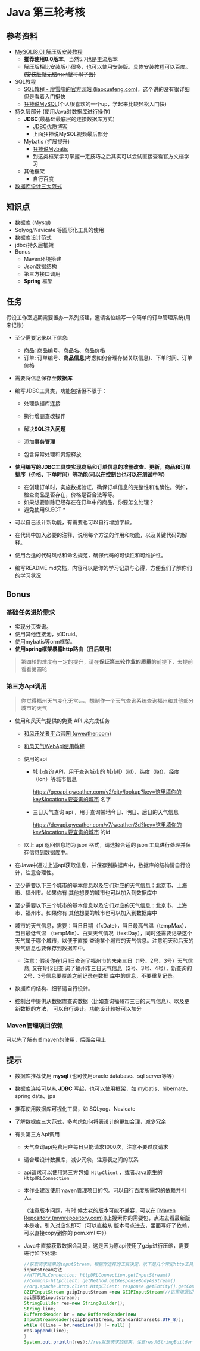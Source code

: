 # Java 第三轮考核

## 参考资料

* [MySQL[8.0] 解压版安装教程](https://blog.csdn.net/tyler880/article/details/109106093)
  * **推荐使用8.0版本**，当然5.7也是主流版本
  * 解压版相比安装版小很多，也可以使用安装版。具体安装教程可以百度。~~(安装版就无脑next就可以了罢)~~
* SQL教程
  * [SQL教程 - 廖雪峰的官方网站 (liaoxuefeng.com)](https://www.liaoxuefeng.com/wiki/1177760294764384)，这个讲的没有很详细但是看着入门挺快
  * [狂神说MySQL](https://www.bilibili.com/video/BV1NJ411J79W/?share_source=copy_web&vd_source=7d2fd3963c594f890889ebd454ef8d1c)(个人很喜欢的一个up，学起来比较轻松入门快)
* 持久层部分 (使用Java对数据库进行操作)
  * **JDBC**(最基础最底层的连接数据库方式)
    *  [JDBC优质博客](https://blog.csdn.net/jungle_rao/article/details/81274720)
    *  上面狂神说MySQL视频最后部分
  * Mybatis (扩展提升)
    * [狂神说Mybatis](https://www.bilibili.com/video/BV1NE411Q7Nx/?share_source=copy_web&vd_source=7d2fd3963c594f890889ebd454ef8d1c)
    * 到这类框架学习掌握一定技巧之后其实可以尝试直接查看官方文档学习
  * 其他框架
    * 自行百度
* [数据库设计三大范式](https://www.cnblogs.com/knowledgesea/p/3667395.html)

## 知识点

* 数据库 (Mysql)
* Sqlyog/Navicate 等图形化工具的使用
* 数据库设计范式
* jdbc/持久层框架
* Bonus
  * Maven环境搭建
  * Json数据结构
  * 第三方接口调用
  * **Spring** 框架

## 任务

假设工作室近期需要置办一系列搭建，邀请各位编写一个简单的订单管理系统(用来记账)

* 至少需要记录以下信息:

  * 商品: 商品编号、商品名、商品价格
  * 订单: 订单编号、**商品信息**(考虑如何合理存储关联信息)、下单时间、订单价格

* 需要将信息保存至**数据库**

* 编写JDBC工具类，功能包括但不限于：

  * 处理数据库连接
  * 执行增删查改操作

  * 解决**SQL注入问题**
  * 添加**事务管理**
  * 包含异常处理和资源释放

* **使用编写的JDBC工具类实现商品和订单信息的增删改查、更新，商品和订单排序（价格、下单时间）等功能(可以在控制台也可以在测试中写)**

  * 在创建订单时，实施数据验证，确保订单信息的完整性和准确性。例如，检查商品是否存在，价格是否合法等等。
  * 如果想要删除已经存在在订单中的商品，你要怎么处理？
  * 避免使用SLECT *

* 可以自己设计新功能，有需要也可以自行增加字段。

* 在代码中加入必要的注释，说明每个方法的作用和功能，以及关键代码的解释。

* 使用合适的代码风格和命名规范，确保代码的可读性和可维护性。

* 编写README.md文档，内容可以是你的学习记录与心得，方便我们了解你们的学习状况


## Bonus

### 基础任务进阶需求

* 实现分页查询。
* 使用其他连接池，如Druid。
* 使用mybatis等orm框架。
* **使用spring框架暴露http路由（日后常用）**

> 第四轮的难度有一定的提升，请在**保证第三轮作业的质量**的前提下，去提前看看第四轮

### 第三方Api调用

> 你觉得福州天气变化无常<img src="https://gitee.com/poldroc/typora-drawing-bed01/raw/master/imgs/202310140145992.jpeg" alt="img" style="zoom: 40%;" />，想制作一个天气查询系统查询福州和其他部分城市的天气

* 使用和风天气提供的免费 API 来完成任务

  * [和风开发者平台官网 (qweather.com)](https://dev.qweather.com/)

  * [和风天气WebApi使用教程](https://www.cnblogs.com/6543x1/p/15684812.html)

  * 使用的api

    * 城市查询 API，用于查询城市的 城市ID（id）、纬度（lat）、经度（lon）等城市信息

      https://geoapi.qweather.com/v2/city/lookup?key=这里填你的key&location=要查询的城市 名字

    * 三日天气查询 api ，用于查询某地今日、明日、后日的天气信息

      https://devapi.qweather.com/v7/weather/3d?key=这里填你的key&location=要查询的城市 的id

  * 以上 api 返回信息均为 json 格式，请选择合适的 json 工具进行处理并保存信息到数据库中。

* 在Java中通过上述api获取信息，并保存到数据库中，数据库的结构请自行设计，注意合理性。

* 至少需要以下三个城市的基本信息以及它们对应的天气信息：北京市、上海市、福州市。如果你有 其他想要的城市也可以加入到数据库中

* 至少需要以下三个城市的基本信息以及它们对应的天气信息：北京市、上海市、福州市。如果你有 其他想要的城市也可以加入到数据库中

* 城市的天气信息，需要：当日日期（fxDate），当日最高气温（tempMax）、当日最低气温 （tempMin）、白天天气情况（textDay），同时还需要记录这个天气属于哪个城市，以便于直接 查询某个城市的天气信息。注意明天和后天的天气信息也要保存到数据库中。

  * 注意：假设你在1月1日查询了福州市的未来三日（1号、2号、3号）天气信息, 又在1月2日查 询了福州市三日天气信息（2号、3号、4号），新查询的2号、3号信息要覆盖之前记录在数据 库中的信息，不要重复记录。

* 数据库的结构、细节请自行设计。

* 控制台中提供从数据库查询数据（比如查询福州市三日的天气信息）、以及更新数据的方法， 可以自行设计。功能设计较好可以加分

### Maven管理项目依赖

可以先了解有关maven的使用，后面会用上

## 提示

* 数据库推荐使用 **mysql** (也可使用oracle database、sql server等等)
* 数据库连接可以从 **JDBC** 写起，也可以使用框架，如 mybatis、hibernate、spring data、jpa
* 推荐使用数据库可视化工具，如 SQLyog、Navicate 
* 了解数据库三大范式，多考虑如何将表设计的更加合理，减少冗余



* 有关第三方Api调用

  * 天气查询api免费用户每日只能请求1000次，注意不要过度请求

  * 请合理设计数据库，减少冗余，注意表之间的联系

  * api请求可以使用第三方包如` HttpClient` ，或者Java原生的 `HttpURLConnection`

  * 本作业建议使用maven管理项目的包。可以自行百度所需包的依赖并引入。

    （注意版本问题，有时 候太老的版本可能不兼容，可以在 [[Maven Repository (mvnrepository.com)])](https://mvnrepository.com/)上搜索你的需要包，点进去看最新版本是啥，引入对应包即可（可以直接从 版本号点进去，里面写好了依赖，可以直接copy到你的 pom.xml 中））

  * Java中直接获取数据会乱码，这是因为原api使用了gzip进行压缩，需要进行如下处理: 

    ~~~java
    //获取请求结果的inputStream，根据你选择的工具决定，以下是几个常见http工具获取结果的
    inputstream方法
    //HTTPURLConnection: httpURLConnection.getInputStream()
    //Commons-httpclient: getMethod.getResponseBodyAsStream()
    //org.apache.http.client.HttpClient: response.getEntity().getContent()
    GZIPInputStream gzipInputStream =new GZIPInputStream(//这里填通过http工具请求
    api获取的inputstream);
    StringBuilder res=new StringBuilder();
    String line;
    BufferedReader br = new BufferedReader(new
    InputStreamReader(gzipInputStream, StandardCharsets.UTF_8));
    while ((line = br.readLine()) != null) {
    res.append(line);
    }
    System.out.println(res);//res就是请求的结果，注意res为StringBuilder
    ~~~

    
